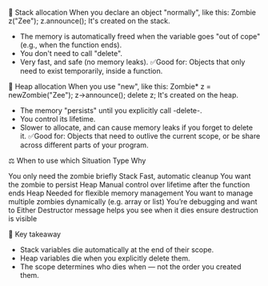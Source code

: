 
🧠 Stack allocation
When you declare an object "normally", like this:
	Zombie z("Zee");
	z.announce();
It's created on the stack.
-	The memory is automatically freed when the variable goes "out of cope" (e.g., when the function ends).
-	You don't need to call "delete".
-	Very fast, and safe (no memory leaks).
✅Good for: Objects that only need to exist temporarily, inside a function.

💾 Heap allocation
When you use "new", like this:
	Zombie* z = newZombie("Zee");
	z->announce();
	delete z;
It's created on the heap.
-	The memory "persists" until you explicitly call -delete-.
-	You control its lifetime.
-	Slower to allocate, and can cause memory leaks if you forget to delete it.
✅Good for: Objects that need to outlive the current scope, or be share across different parts of your program.

⚖️ When to use which
Situation							Type		Why

You only need the zombie briefly	Stack		Fast, automatic cleanup
You want the zombie to persist 		Heap		Manual control over lifetime
after the function ends				Heap		Needed for flexible memory management
You want to manage multiple 
zombies dynamically
(e.g. array or list)
You’re debugging and want to		Either		Destructor message helps you see when it dies
ensure destruction is visible

🧠 Key takeaway

-	Stack variables die automatically at the end of their scope.
-	Heap variables die when you explicitly delete them.
-	The scope determines who dies when — not the order you created them.